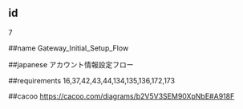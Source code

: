 ## id
7

##name
Gateway_Initial_Setup_Flow

##japanese
アカウント情報設定フロー

##requirements
16,37,42,43,44,134,135,136,172,173

##cacoo
https://cacoo.com/diagrams/b2V5V3SEM90XpNbE#A918F